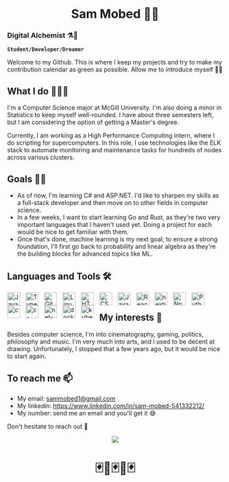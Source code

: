 <h1 align="center"><b>Sam Mobed 🏂🏽 </b></h1>

### Digital Alchemist ⚗️🧪
**`Student/Developer/Dreamer`**

Welcome to my Github. This is where I keep my projects and try to make my contribution calendar as green as possible. Allow me to introduce myself 🧑🏽

## What I do 👨🏽‍💻
<p>I'm a Computer Science major at McGill University. I'm also doing a minor in Statistics to keep myself well-rounded. I have about three semesters left, but I am considering the option of getting a Master's degree.</p>
Currently, I am working as a High Performance Computing intern, where I do scripting for supercomputers. In this role, I use technologies like the ELK stack to automate monitoring and maintenance tasks for hundreds of nodes across various clusters.

## Goals 🧗🏼

- As of now, I'm learning C# and ASP.NET. I'd like to sharpen my skills as a full-stack developer and then move on to other fields in computer science.
- In a few weeks, I want to start learning Go and Rust, as they're two very important languages that I haven't used yet. Doing a project for each would be nice to get familiar with them.
- Once that's done, machine learning is my next goal; to ensure a strong foundation, I'll first go back to probability and linear algebra as they're the building blocks for advanced topics like ML.

## Languages and Tools 🛠

<img align="left" alt="Java" width="30px" style="padding-right:10px;" src="https://cdn.jsdelivr.net/gh/devicons/devicon/icons/java/java-original.svg"/>
<img align="left" alt="TypeScript" width="30px" style="padding-right:10px;" src="https://cdn.jsdelivr.net/gh/devicons/devicon/icons/typescript/typescript-plain.svg" />
<img align="left" alt="Git" width="30px" style="padding-right:10px;" src="https://cdn.jsdelivr.net/gh/devicons/devicon/icons/git/git-original.svg" />
<img align="left" alt="Linux" width="30px" style="padding-right:10px;" src="https://cdn.jsdelivr.net/gh/devicons/devicon/icons/linux/linux-original.svg" />
<img align="left" alt="HTML" width="30px" style="padding-right:10px;" src="https://cdn.jsdelivr.net/gh/devicons/devicon/icons/html5/html5-plain.svg" />
<img align="left" alt="CSS" width="30px" style="padding-right:10px;" src="https://cdn.jsdelivr.net/gh/devicons/devicon/icons/css3/css3-plain.svg" />
<img align="left" alt="JavaScript" width="30px" style="padding-right:10px;" src="https://cdn.jsdelivr.net/gh/devicons/devicon/icons/javascript/javascript-plain.svg" />
<img align="left" alt="React" width="30px" style="padding-right:10px;" src="https://cdn.jsdelivr.net/gh/devicons/devicon/icons/react/react-original.svg" />
<img align="left" alt="nextjs" width="30px" style="padding-right:10px;" src="https://cdn.jsdelivr.net/gh/devicons/devicon/icons/nextjs/nextjs-original.svg" />
<img align="left" alt="NodeJS" width="30px" style="padding-right:10px;" src="https://cdn.jsdelivr.net/gh/devicons/devicon/icons/nodejs/nodejs-original.svg" />
<img align="left" alt="Python" width="30px" style="padding-right:10px;" src="https://cdn.jsdelivr.net/gh/devicons/devicon/icons/python/python-plain.svg" />
<img align="left" alt="c" width="30px" style="padding-right:10px;" src="https://cdn.jsdelivr.net/gh/devicons/devicon/icons/c/c-original.svg" />
<img align="left" alt="c-sharp" width="30px" style="padding-right:10px;" src="https://cdn.jsdelivr.net/gh/devicons/devicon/icons/csharp/csharp-original.svg" />
<img align="left" alt="net-core" width="30px" style="padding-right:10px;" src="https://cdn.jsdelivr.net/gh/devicons/devicon/icons/dotnetcore/dotnetcore-original.svg" />
<img align="left" alt="docker" width="30px" style="padding-right:10px;" src="https://cdn.jsdelivr.net/gh/devicons/devicon/icons/docker/docker-original.svg"/>
<img align="left" alt="kubernetes" width="30px" style="padding-right:10px;" src="https://cdn.jsdelivr.net/gh/devicons/devicon/icons/kubernetes/kubernetes-plain.svg"/>
<br>

<!-- Comment out this section for now, the stat is fine but not yet impressive enough
## My stats 🏆

![Sam's GitHub stats](https://github-readme-stats.vercel.app/api?username=sam-mobed&show_icons=true&theme=gruvbox)
-->
## My interests 🎸

Besides computer science, I'm into cinematography, gaming, politics, philosophy and music. I'm very much into arts, and I used to be decent at drawing. Unfortunately, I stopped that a few years ago, but it would be nice to start again. 

## To reach me 📫

- My email: sammobed1@gmail.com
- My linkedin: https://www.linkedin.com/in/sam-mobed-541332212/
- My number: send me an email and you'll get it 😅
<p>Don't hesitate to reach out 🪩</p>


<div align="center" >
<img src="https://64.media.tumblr.com/ba3b131928fb92a666ed868e1f8acfac/tumblr_mfm9edCTrh1qzvt64o1_500.gifv"> </img>
</div>
<h1 align="center"><b>🃏🎴🃏🎴🃏</b></h1>


<!--
**Sam-Mobed/Sam-Mobed** is a ✨ _special_ ✨ repository because its `README.md` (this file) appears on your GitHub profile.

Here are some ideas to get you started:

- 🔭 I’m currently working on ...
- 🌱 I’m currently learning ...
- 👯 I’m looking to collaborate on ...
- 🤔 I’m looking for help with ...
- 💬 Ask me about ...
- 📫 How to reach me: ...
- 😄 Pronouns: ...
- ⚡ Fun fact: ...
-->
